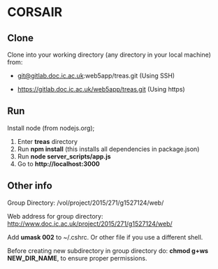 CORSAIR
======

Clone
-----
Clone into your working directory (any directory in your local machine) from:

* git@gitlab.doc.ic.ac.uk:web5app/treas.git (Using SSH)

* https://gitlab.doc.ic.ac.uk/web5app/treas.git (Using https)

Run
---

Install node (from nodejs.org);
1. Enter **treas** directory
2. Run **npm install** (this installs all dependencies in package.json)
3. Run **node server_scripts/app.js**
4. Go to **http://localhost:3000**

Other info
----------
Group Directory:
/vol/project/2015/271/g1527124/web/

Web address for group directory:
http://www.doc.ic.ac.uk/project/2015/271/g1527124/web/

Add **umask 002** to ~/.cshrc. Or other file if you use a different shell.

Before creating new subdirectory in group directory do:
**chmod g+ws NEW_DIR_NAME**, to ensure proper permissions.


